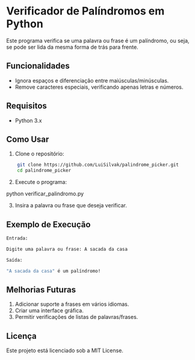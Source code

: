 # Verificador de Palíndromos em Python

Este programa verifica se uma palavra ou frase é um palíndromo, ou seja, se pode ser lida da mesma forma de trás para frente.

## Funcionalidades

- Ignora espaços e diferenciação entre maiúsculas/minúsculas.
- Remove caracteres especiais, verificando apenas letras e números.

## Requisitos

- Python 3.x

## Como Usar

1. Clone o repositório:
```bash
    git clone https://github.com/LuiSilvak/palindrome_picker.git
    cd palindrome_picker
```

2. Execute o programa:


python verificar_palindromo.py


3. Insira a palavra ou frase que deseja verificar.

## Exemplo de Execução
```bash
Entrada:

Digite uma palavra ou frase: A sacada da casa

Saída:

"A sacada da casa" é um palíndromo!
```

## Melhorias Futuras

1. Adicionar suporte a frases em vários idiomas.
2. Criar uma interface gráfica.
3. Permitir verificações de listas de palavras/frases.

## Licença

Este projeto está licenciado sob a MIT License.


